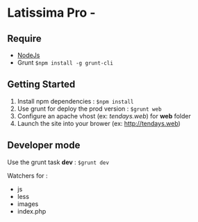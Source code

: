# Latissima Pro -

## Require

 - [NodeJs](http://nodejs.org/)
 - Grunt `$npm install -g grunt-cli`

## Getting Started

 1. Install npm dependencies : `$npm install`
 2. Use grunt for deploy the prod version : `$grunt web`
 3. Configure an apache vhost (ex: _tendays.web_) for __web__ folder
 4. Launch the site into your brower (ex: http://tendays.web)
 
## Developer mode

Use the grunt task __dev__ : `$grunt dev`

Watchers for :

 - js
 - less
 - images
 - index.php